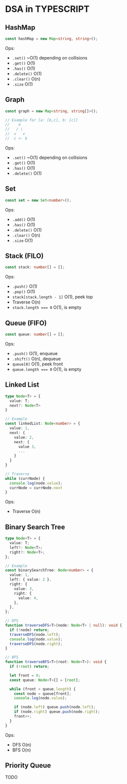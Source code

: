 # DSA in TYPESCRIPT

## HashMap

```typescript
const hashMap = new Map<string, string>();
```

Ops:

- `.set()` ~O(1) depending on collisions
- `.get()` O(1)
- `.has()` O(1)
- `.delete()` O(1)
- `.clear()` O(n)
- `.size` O(1)

## Graph

```typescript
const graph = new Map<string, string[]>();

// Example for [a: [b,c], b: [c]]
//    a
//   / \
//  v   v
//  c <- b
```

Ops:

- `.set()` ~O(1) depending on collisions
- `.get()` O(1)
- `.has()` O(1)
- `.delete()` O(1)

## Set

```typescript
const set = new Set<number>();
```

Ops:

- `.add()` O(1)
- `.has()` O(1)
- `.delete()` O(1)
- `.clear()` O(n)
- `.size` O(1)

## Stack (FILO)

```typescript
const stack: number[] = [];
```

Ops:

- `.push()` O(1)
- `.pop()` O(1)
- `stack[stack.length - 1]` O(1), peek top
- Traverse O(n)
- `stack.length === 0` O(1), is empty

## Queue (FIFO)

```typescript
const queue: number[] = [];
```

Ops:

- `.push()` O(1), enqueue
- `.shift()` O(n), dequeue
- `queue[0]` O(1), peek front
- `queue.length === 0` O(1), is empty

## Linked List

```typescript
type Node<T> = {
  value: T;
  next?: Node<T>
}

// Example
const linkedList: Node<number> = {
  value: 1,
  next: {
    value: 2,
    next: {
      value 3,
      ...
    }
  }
}

// Traverse
while (currNode) {
  console.log(node.value);
  currNode = currNode.next
}
```

Ops:

- Traverse O(n)

## Binary Search Tree

```typescript
type Node<T> = {
  value: T;
  left?: Node<T>;
  right?: Node<T>;
};

// Example
const binarySearchTree: Node<number> = {
  value: 1,
  left: { value: 2 },
  right: {
    value: 3,
    right: {
      value: 4,
    },
  },
};

// DFS
function traverseDFS<T>(node: Node<T> | null): void {
  if (!node) return;
  traverseDFS(node.left);
  console.log(node.value);
  traverseDFS(node.right);
}

// BFS
function traverseBFS<T>(root: Node<T>): void {
  if (!root) return;

  let front = 0;
  const queue: Node<T>[] = [root];

  while (front < queue.length) {
    const node = queue[front];
    console.log(node.value);

    if (node.left) queue.push(node.left);
    if (node.right) queue.push(node.right);
    front++;
  }
}
```

Ops:

- DFS O(n)
- BFS O(n)

## Priority Queue

TODO
